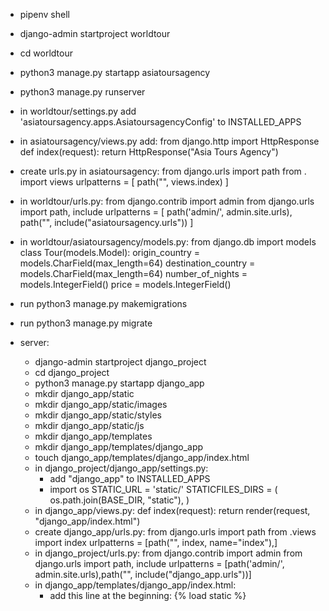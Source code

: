 
+ pipenv shell
+ django-admin startproject worldtour
+ cd worldtour
+ python3 manage.py startapp asiatoursagency
+ python3 manage.py runserver
+ in worldtour/settings.py add 'asiatoursagency.apps.AsiatoursagencyConfig' to INSTALLED_APPS
+ in asiatoursagency/views.py add:
    from django.http import HttpResponse
    def index(request):
        return HttpResponse("Asia Tours Agency")
+ create urls.py in asiatoursagency:
    from django.urls import path
    from . import views
    urlpatterns = [ path("", views.index) ]
+ in worldtour/urls.py:
    from django.contrib import admin
    from django.urls import path, include
    urlpatterns = [ path('admin/', admin.site.urls), path("", include("asiatoursagency.urls")) ]
+ in worldtour/asiatoursagency/models.py:
    from django.db import models
    class Tour(models.Model):
        origin_country = models.CharField(max_length=64)
        destination_country = models.CharField(max_length=64)
        number_of_nights = models.IntegerField()
        price = models.IntegerField()
+ run python3 manage.py makemigrations
+ run python3 manage.py migrate

    
+ server:
    + django-admin startproject django_project
    + cd django_project
    + python3 manage.py startapp django_app
    + mkdir django_app/static
    + mkdir django_app/static/images
    + mkdir django_app/static/styles
    + mkdir django_app/static/js
    + mkdir django_app/templates
    + mkdir django_app/templates/django_app
    + touch django_app/templates/django_app/index.html
    + in django_project/django_app/settings.py:
        + add "django_app" to INSTALLED_APPS
        +   import os
            STATIC_URL = 'static/'
            STATICFILES_DIRS = (
                os.path.join(BASE_DIR, "static"),
            )
    + in django_app/views.py:
        def index(request):
            return render(request, "django_app/index.html")
    + create django_app/urls.py:
        from django.urls import path
        from .views import index
        urlpatterns = [path("", index, name="index"),]
    + in django_project/urls.py:
        from django.contrib import admin
        from django.urls import path, include
        urlpatterns = [path('admin/', admin.site.urls),path("", include("django_app.urls"))]
    + in django_app/templates/django_app/index.html:
        + add this line at the beginning: {% load static %}



